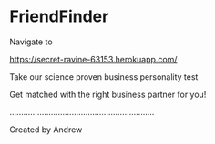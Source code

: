 # FriendFinder

Navigate to 

https://secret-ravine-63153.herokuapp.com/

Take our science proven business personality test

Get matched with the right business partner for you!

...............................................................


Created by Andrew